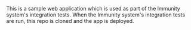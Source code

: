 This is a sample web application which is used as part of the Immunity system's integration tests. When the
Immunity system's integration tests are run, this repo is cloned and the app is deployed.
